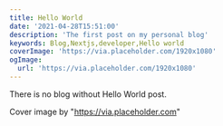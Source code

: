 ```yaml
---
title: Hello World
date: '2021-04-28T15:51:00'
description: 'The first post on my personal blog'
keywords: Blog,Nextjs,developer,Hello world
coverImage: 'https://via.placeholder.com/1920x1080'
ogImage:
  url: 'https://via.placeholder.com/1920x1080'
---
```


There is no blog without Hello World post.

Cover image by "https://via.placeholder.com"
